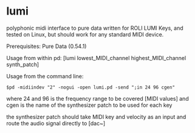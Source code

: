 # lumi
polyphonic midi interface to pure data
written for ROLI LUMI Keys, and tested on Linux, 
but should work for any standard MIDI device.

Prerequisites: Pure Data (0.54.1)

Usage from within pd: [lumi lowest_MIDI_channel highest_MIDI_channel synth_patch]

Usage from the command line: 
```
$pd -midiindev "2" -nogui -open lumi.pd -send ";in 24 96 cgen"
```

where 24 and 96 is the frequency range to be covered [MIDI values]
and cgen is the name of the synthesizer patch to be used for each key

the synthesizer patch should take MIDI key and velocity as an input and
route the audio signal directly to [dac~]

